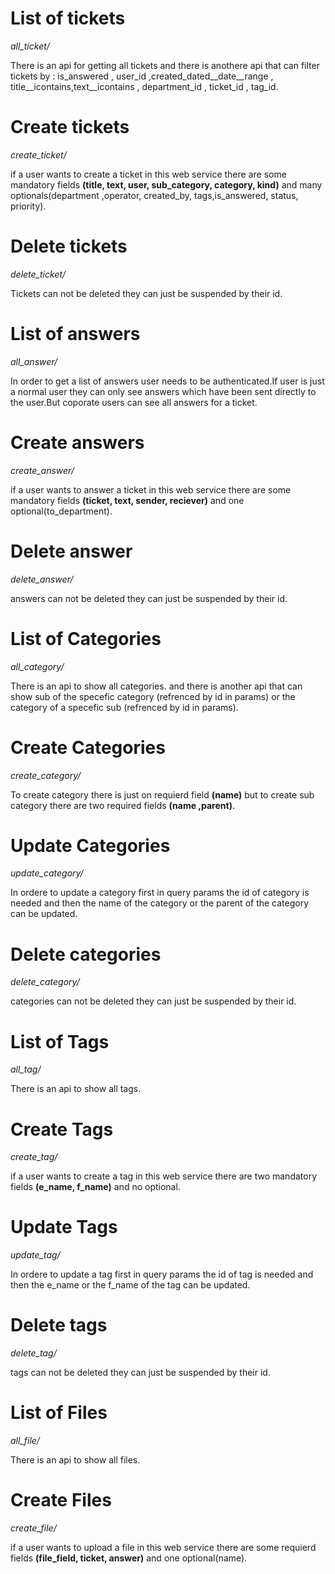 # List of tickets
_all_ticket/_

There is an api for getting all tickets and there is anothere api that can filter tickets by : is_answered , user_id ,created_dated__date__range , title__icontains,text__icontains , department_id , ticket_id , tag_id.
# Create tickets
_create_ticket/_

if a user wants to create a ticket in this web service there are some mandatory fields **(title, text, user, sub_category, category, kind)** and many optionals(department ,operator, created_by, tags,is_answered,  status, priority).
# Delete tickets
_delete_ticket/_

Tickets can not be deleted they can just be suspended by their id.
# List of answers
_all_answer/_

In order to get a list of answers user needs to be authenticated.If user is just a normal user they can only see answers which have been sent directly to the user.But coporate users can see all answers for a ticket.
# Create answers
_create_answer/_

if a user wants to answer a ticket in this web service there are some mandatory fields **(ticket, text, sender, reciever)** and one optional(to_department).
# Delete answer
_delete_answer/_

answers can not be deleted they can just be suspended by their id.
# List of Categories
_all_category/_

There is an api to show all categories. and there is another api that can show sub of the specefic category (refrenced by id in params) or the category of  a specefic sub (refrenced by id in params).
# Create Categories
_create_category/_

To create category there is just on requierd field **(name)** but to create sub category there are two required fields **(name ,parent)**.
# Update Categories
_update_category/_

In ordere to update a category first in query params the id of category is needed and then the name of the category or the parent of the category can be updated.
# Delete categories
_delete_category/_

categories can not be deleted they can just be suspended by their id.
# List of Tags
_all_tag/_

There is an api to show all tags.
# Create Tags
_create_tag/_

if a user wants to create a tag in this web service there are two mandatory fields **(e_name, f_name)** and no optional.
# Update Tags
_update_tag/_

In ordere to update a tag first in query params the id of tag is needed and then the e_name or the f_name of the tag can be updated.
# Delete tags
_delete_tag/_

tags can not be deleted they can just be suspended by their id.
# List of Files
_all_file/_

There is an api to show all files.
# Create Files
_create_file/_

if a user wants to upload a file in this web service there are some requierd fields **(file_field, ticket, answer)** and one optional(name).
